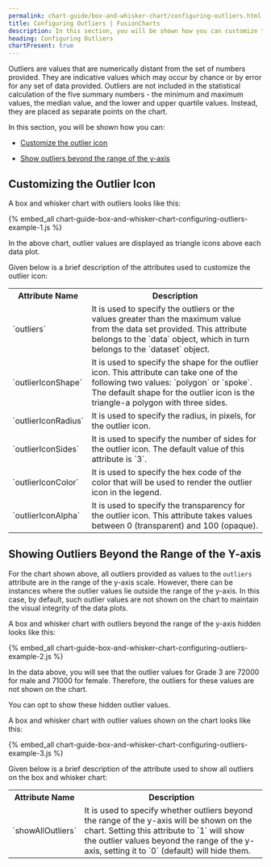 ```yaml
---
permalink: chart-guide/box-and-whisker-chart/configuring-outliers.html
title: Configuring Outliers | FusionCharts
description: In this section, you will be shown how you can customize the outlier icon and show outliers beyond the range of the y-axis.
heading: Configuring Outliers
chartPresent: true
---
```


Outliers are values that are numerically distant from the set of numbers provided. They are indicative values which may occur by chance or by error for any set of data provided. Outliers are not included in the statistical calculation of the five summary numbers - the minimum and maximum values, the median value, and the lower and upper quartile values. Instead, they are placed as separate points on the chart.

In this section, you will be shown how you can:

* <a href="{{ site.baseurl }}chart-guide/box-and-whisker-chart/configuring-outliers.html#customizing-the-outlier-icon">Customize the outlier icon</a>

* <a href="{{ site.baseurl }}chart-guide/box-and-whisker-chart/configuring-outliers.html#showing-outliers-beyond-the-range-of-the-y-axis">Show outliers beyond the range of the y-axis</a>

## Customizing the Outlier Icon

A box and whisker chart with outliers looks like this:

{% embed_all chart-guide-box-and-whisker-chart-configuring-outliers-example-1.js %}

In the above chart, outlier values are displayed as triangle icons above each data plot.

Given below is a brief description of the attributes used to customize the outlier icon:

<table>
  <tr>
    <th>Attribute Name</th>
    <th>Description</th>
  </tr>
  <tr>
    <td>`outliers`</td>
    <td>It is used to specify the outliers or the values greater than the maximum value from the data set provided. This attribute belongs to the `data` object, which in turn belongs to the `dataset` object.</td>
  </tr>
  <tr>
    <td>`outlierIconShape`</td>
    <td>It is used to specify the shape for the outlier icon. This attribute can take one of the following two values: `polygon` or `spoke`.  The default shape for the outlier icon is the triangle-a polygon with three sides.</td>
  </tr>
  <tr>
    <td>`outlierIconRadius`</td>
    <td>It is used to specify the radius, in pixels, for the outlier icon.</td>
  </tr>
  <tr>
    <td>`outlierIconSides`</td>
    <td>It is used to specify the number of sides for the outlier icon. The default value of this attribute is `3`.</td>
  </tr>
  <tr>
    <td>`outlierIconColor`</td>
    <td>It is used to specify the hex code of the color that will be used to render the outlier icon in the legend.</td>
  </tr>
  <tr>
    <td>`outlierIconAlpha`</td>
    <td>It is used to specify the transparency for the outlier icon. This attribute takes values between 0 (transparent) and 100 (opaque).</td>
  </tr>
</table>


## Showing Outliers Beyond the Range of the Y-axis

For the chart shown above, all outliers provided as values to the `outliers` attribute are in the range of the y-axis scale. However, there can be instances where the outlier values lie outside the range of the y-axis. In this case, by default, such outlier values are not shown on the chart to maintain the visual integrity of the data plots.

A box and whisker chart with outliers beyond the range of the y-axis hidden looks like this:

{% embed_all chart-guide-box-and-whisker-chart-configuring-outliers-example-2.js %}


In the data above, you will see that the outlier values for Grade 3 are 72000 for male and 71000 for female. Therefore, the outliers for these values are not shown on the chart.

You can opt to show these hidden outlier values.

A box and whisker chart with outlier values shown on the chart looks like this:

{% embed_all chart-guide-box-and-whisker-chart-configuring-outliers-example-3.js %}

Given below is a brief description of the attribute used to show all outliers on the box and whisker chart:

<table>
  <tr>
    <th>Attribute Name</th>
    <th>Description</th>
  </tr>
  <tr>
    <td>`showAllOutliers`</td>
    <td>It is used to specify whether outliers beyond the range of the y-axis will be shown on the chart. Setting this attribute to `1` will show the outlier values beyond the range of the y-axis, setting it to `0` (default) will hide them.</td>
  </tr>
</table>